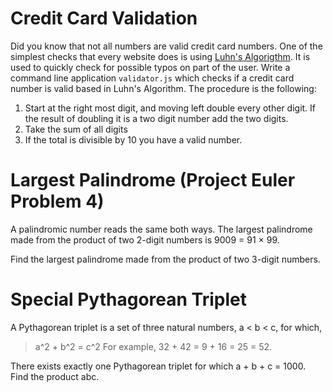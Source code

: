 # Credit Card Validation

Did you know that not all numbers are valid credit card numbers. One of the simplest checks that every website does is using [Luhn's Algorigthm](https://en.wikipedia.org/wiki/Luhn_algorithm). It is used to quickly check for possible typos on part of the user. Write a command line application `validator.js` which checks if a credit card number is valid based in Luhn's Algorithm. The procedure is the following:

1. Start at the right most digit, and moving left double every other digit. If the result of doubling it is a two digit number add the two digits.
2. Take the sum of all digits
3. If the total is divisible by 10 you have a valid number.

# Largest Palindrome (Project Euler Problem 4)

A palindromic number reads the same both ways. The largest palindrome made from the product of two 2-digit numbers is 9009 = 91 × 99.

Find the largest palindrome made from the product of two 3-digit numbers.

# Special Pythagorean Triplet

A Pythagorean triplet is a set of three natural numbers, a < b < c, for which,

> a^2 + b^2 = c^2
For example, 32 + 42 = 9 + 16 = 25 = 52.

There exists exactly one Pythagorean triplet for which a + b + c = 1000. Find the product abc.

